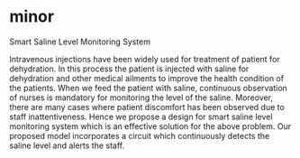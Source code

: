 # minor
Smart Saline Level Monitoring System

Intravenous injections have been widely used for treatment of patient for dehydration. In this process the patient is injected with saline for dehydration and other medical ailments to improve the health condition of the patients. When we feed the patient with saline, continuous observation of nurses is mandatory for monitoring the level of the saline. Moreover, there are many cases where patient discomfort has been observed due to staff inattentiveness. Hence we propose a design for smart saline level monitoring system which is an effective solution for the above problem. Our proposed model incorporates a circuit which continuously detects the saline level and alerts the staff. 

